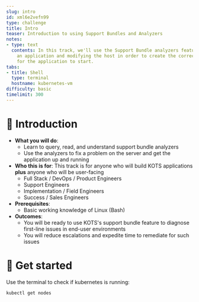 ```yaml
---
slug: intro
id: xml6e2vefn99
type: challenge
title: Intro
teaser: Introduction to using Support Bundles and Analyzers
notes:
- type: text
  contents: In this track, we'll use the Support Bundle analyzers feature to debug
    an application and modifying the host in order to create the correct conditions
    for the application to start.
tabs:
- title: Shell
  type: terminal
  hostname: kubernetes-vm
difficulty: basic
timelimit: 300
---
```


👋 Introduction
===============

* **What you will do**:
    * Learn to query, read, and understand support bundle analyzers
    * Use the analyzers to fix a problem on the server and get the application up and running
* **Who this is for**: This track is for anyone who will build KOTS applications **plus** anyone who will be user-facing
    * Full Stack / DevOps / Product Engineers
    * Support Engineers
    * Implementation / Field Engineers
    * Success / Sales Engineers
* **Prerequisites**:
    * Basic working knowledge of Linux (Bash)
* **Outcomes**:
    * You will be ready to use KOTS's support bundle feature to diagnose first-line issues in end-user environments
    * You will reduce escalations and expedite time to remediate for such issues

🐚 Get started
===============

Use the terminal to check if kubernetes is running:

```
kubectl get nodes
```